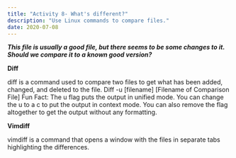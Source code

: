 ```yaml
---
title: "Activity 8- What's different?"
description: "Use Linux commands to compare files."
date: 2020-07-08
---
```


***This file is usually a good file, but there seems to be some changes to it. Should we compare it to a known good version?***

**Diff**

diff is a command used to compare two files to get what has been added, changed, and deleted to the file.
Diff -u [filename] [Filename of Comparison File]
Fun Fact: The u flag puts the output in unified mode. You can change the u to a c to put the output in context mode. You can also remove the flag altogether to get the output without any formatting. 

**Vimdiff**

vimdiff is a command that opens a window with the files in separate tabs highlighting the differences.
